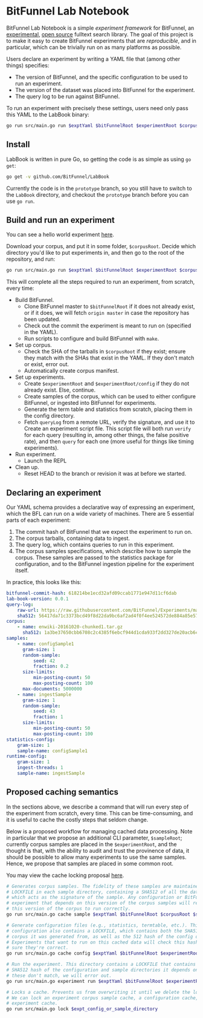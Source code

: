 # BitFunnel Lab Notebook

BitFunnel Lab Notebook is a simple _experiment framework_ for BitFunnel, an [experimental](http://bitfunnel.org/), [open source](https://github.com/BitFunnel/bitfunnel) fulltext search library. The goal of this project is to make it easy to create BitFunnel experiments that are _reproducible_, and in particular, which can be trivially run on as many platforms as possible.

Users declare an experiment by writing a YAML file that (among other things) specifies:

* The version of BitFunnel, and the specific configuration to be used to run an experiment.
* The version of the dataset was placed into BitFunnel for the experiment.
* The query log to be run against BitFunnel.

To run an experiment with precisely these settings, users need only pass this YAML to the LabBook binary:

```bash
go run src/main.go run $exptYaml $bitFunnelRoot $experimentRoot $corpusRoot
```

## Install

LabBook is written in pure Go, so getting the code is as simple as using `go get`:

```bash
go get -v github.com/BitFunnel/LabBook
```

Currently the code is in the `prototype` branch, so you still have to switch to the `LabBook` directory, and checkout the `prototype` branch before you can use `go run`.

## Build and run an experiment

You can see a hello world experiment [here](https://github.com/BitFunnel/Experiments/tree/master/hello-world).

Download your corpus, and put it in some folder, `$corpusRoot`. Decide which directory you'd like to put experiments in, and then go to the root of the repository, and run:

```bash
go run src/main.go run $exptYaml $bitFunnelRoot $experimentRoot $corpusRoot
```

This will complete all the steps required to run an experiment, from scratch, every time:

* Build BitFunnel.
  * Clone BitFunnel master to `$bitFunnelRoot` if it does not already exist, or if it does, we will fetch `origin master` in case the repository has been updated.
  * Check out the commit the experiment is meant to run on (specified in the YAML).
  * Run scripts to configure and build BitFunnel with `make`.
* Set up corpus.
  * Check the SHA of the tarballs in `$corpusRoot` if they exist; ensure they match with the SHAs that exist in the YAML. If they don't match or exist, error out.
  * Automatically create corpus manifest.
* Set up experiments.
  * Create `$experimentRoot` and `$experimentRoot/config` if they do not already exist. Else, continue.
  * Create samples of the corpus, which can be used to either configure BitFunnel, or ingested into BitFunnel for experiments.
  * Generate the term table and statistics from scratch, placing them in the config directory.
  * Fetch `queryLog` from a remote URL, verify the signature, and use it to Create an experiment script file. This script file will both run `verify` for each query (resulting in, among other things, the false positive rate), and then `query` for each one (more useful for things like timing experiments).
* Run experiment.
  * Launch the REPL
* Clean up.
  * Reset HEAD to the branch or revision it was at before we started.

## Declaring an experiment

Our YAML schema provides a declarative way of expressing an experiment, which the BFL can run on a wide variety of machines. There are 5 essential parts of each experiment:

1. The commit hash of BitFunnel that we expect the experiment to run on.
2. The corpus tarballs, containing data to ingest.
3. The query log, which contains queries to run in this experiment.
4. The corpus samples specifications, which describe how to sample the corpus. These samples are passed to the statistics package for configuration, and to the BitFunnel ingestion pipeline for the experiment itself.

In practice, this looks like this:

```yaml
bitfunnel-commit-hash: 618214be1ecd32afd09ccab1771e947d11cf6dab
lab-book-version: 0.0.1
query-log:
    raw-url: https://raw.githubusercontent.com/BitFunnel/Experiments/master/hello-world/queries.txt
    sha512: 56417da71c3373bcd49f8d22da9bc6af2ad4f0f4ee524572de884a85e571ab72c42aaea508b74c7cb98fc0aa948da854fd6747eead285ee4b75a84479f0b03db
corpus:
    - name: enwiki-20161020-chunked1.tar.gz
      sha512: 1a3be37650cbb6708c2c4385f6ebcf944d1cda933f2dd327de20acb6c72cf687737540f0108bcdcd4b6fc1e5014824bf1cdcb3304e87bfe6a82e0c7642b28e3f
samples:
    - name: configSample1
      gram-size: 1
      random-sample:
          seed: 42
          fraction: 0.2
      size-limits:
          min-posting-count: 50
          max-posting-count: 100
      max-documents: 5000000
    - name: ingestSample
      gram-size: 1
      random-sample:
          seed: 43
          fraction: 1
      size-limits:
          min-posting-count: 50
          max-posting-count: 100
statistics-config:
    gram-size: 1
    sample-name: configSample1
runtime-config:
    gram-size: 1
    ingest-threads: 1
    sample-name: ingestSample

```

## Proposed caching semantics

In the sections above, we describe a command that will run every step of the experiment from scratch, every time. This can be time-consuming, and it is useful to cache the costly steps that seldom change.

Below is a proposed workflow for managing cached data processing. Note in particular that we propose an additional CLI parameter, `$sampleRoot`; currently corpus samples are placed in the `$experimentRoot`, and the thought is that, with the ability to audit and trust the provinence of data, it should be possible to allow many experiments to use the same samples. Hence, we propose that samples are placed in some common root.

You may view the cache locking proposal [here](https://github.com/BitFunnel/LabBook/blob/prototype/src/experiment/file/lock/lock.go#L31-L48).

```bash
# Generates corpus samples. The fidelity of these samples are maintained by a
# LOCKFILE in each sample directory, containing a SHA512 of all the data files,
# which acts as the signature of the sample. Any configuration or BitFunnel
# experiment that depends on this version of the corpus samples will require
# this version of the corpus to run correctly.
go run src/main.go cache sample $exptYaml $bitFunnelRoot $corpusRoot $sampleRoot

# Generate configuration files (e.g., statistics, termtable, etc.). This
# configuration also contains a LOCKFILE, which contains both the SHA512 of the
# corpus it was generated from, as well as the 512 hash of the config data.
# Experiments that want to run on this cached data will check this hash to make
# sure they're correct.
go run src/main.go cache config $exptYaml $bitFunnelRoot $experimentRoot $sampleRoot

# Run the experiment. This directory contains a LOCKFILE that contains the
# SHA512 hash of the configuration and sample directories it depends on. If
# these don't match, we will error out.
go run src/main.go experiment run $exptYaml $bitFunnelRoot $experimentRoot $sampleRoot

# Locks a cache. Prevents us from overwriting it until we delete the lock file.
# We can lock an experiment corpus sample cache, a configuration cache, or an
# experiment cache.
go run src/main.go lock $expt_config_or_sample_directory
```

